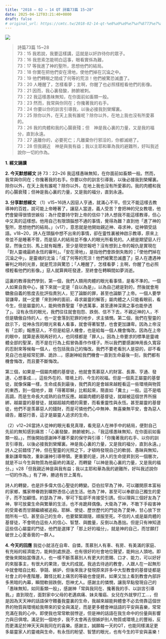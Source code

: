 ```yaml
---
title: "2018 – 02 – 14 QT 詩篇73篇 15~28"
date: 2025-04-12T03:21:40+0800
draft: false
# original_url: https://cmtc.tw/2018-02-14-qt-%e8%a9%a9%e7%af%8773%e7%af%87-1528
---
```


![](/images/qt.jpg)
> 詩篇73篇 15\~28  
> 73：15 我若說，我要這樣講，這就是以奸詐待你的眾子。  
> 73：16 我思索怎能明白這事，眼看實係為難，  
> 73：17 等我進了神的聖所，思想他們的結局。  
> 73：18 你實在把他們安在滑地，使他們掉在沉淪之中。  
> 73：19 他們轉眼之間成了何等的荒涼！他們被驚恐滅盡了。  
> 73：20 人睡醒了，怎樣看夢；主啊，你醒了也必照樣輕看他們的影像。  
> 73：21 因而，我心裏發酸，肺腑被刺。  
> 73：22 我這樣愚昧無知，在你面前如畜類一般。  
> 73：23 然而，我常與你同在；你攙著我的右手。  
> 73：24 你要以你的訓言引導我，以後必接我到榮耀裏。  
> 73：25 除你以外，在天上我有誰呢？除你以外，在地上我也沒有所愛慕的。  
> 73：26 我的肉體和我的心腸衰殘；但　神是我心裏的力量，又是我的福分，直到永遠。  
> 73：27 遠離你的，必要死亡；凡離棄你行邪淫的，你都滅絕了。  
> 73：28 但我親近　神是與我有益；我以主耶和華為我的避難所，好叫我述說你一切的作為。

**1. 經文誦讀**

**2.  今天默想經文**
詩 73：22\~26 我這樣愚昧無知，在你面前如畜類一般。然而，我常與你同在；你攙著我的右手。你要以你的訓言引導我，以後必接我到榮耀裏。除你以外，在天上我有誰呢？除你以外，在地上我也沒有所愛慕的。我的肉體和我的心腸衰殘；但神是我心裏的力量，又是我的福分，直到永遠。

**3. 分享默想經文**
（1）v15\~16詩人因惡人亨通，就滿心不平。但又不能這樣去教導神的百姓，說可能上帝睡著了，讓惡人當道，義人受苦？會把神的兒女教壞，他們會變得很憤世嫉俗：為什麼要持守對上帝的信仰？詩人想我不能這樣教導，但心中又真的這樣想。他用自己有限頭腦想不通的事情，覺得為難？直到他「進了神的聖所，思想他們的結局。」（v17），意思就是他開始親近神、尋求神，從神領受話語。v18\~20，詩人在頭腦中想不出來的事情，卻在靈性裏被神啟示教導，原來上帝並不是睡著不管，而是惡人的結局並不像人的眼光所看見的。人總是期望惡人行惡，然後立刻、馬上就有報應，至少是現世報吧？沒有想到上帝的報仇是實現在「對人靈魂最終永恆的審判」。「安在滑地」，是指他們會跌倒失敗的；「使他們掉在沉淪之中」，是靈魂的沈淪；「成了何等的荒涼！他們被驚恐滅盡了」惡人在遭遇神審判之時的光景，就是荒涼與驚恐；「人睡醒了，怎樣看夢；主啊，你醒了也必照樣輕看他們的影像。」惡人就算興旺發達，至終會在轉瞬間如夢消逝。

這裏的教導我們學到，第一個，我們人類用肉體的眼光看事情，是看不準的。一個人如果自我中心，接下來就一定是「自以為是」，以為自己總是對的，然後就會用驕傲自義的態度去批評指責別人，犯了論斷的罪，甚至也論斷了上帝。一個人要學習謙卑，就一定要「來到神的面前，尋求屬靈的解答」屬肉體之人只能看眼前，看今生，但是屬靈的人，能夠倚靠聖靈「參透萬事，甚至連神深奧之事也能參透了」。沒有永恆的眼光，我們往往就會抱怨、跌倒、信不下去，不親近神的人，不但是驕傲自恃的人，也一定會落到犯罪的地步，求主憐憫。第二個，我們在聖靈的啟示下，從神永恆的眼光來看人看事，就會得著智慧，也會更加謙卑。因為上帝沒有「立即」報應惡人，不但是給惡人機會，也是給每一個人機會悔改。因為在上帝的眼中，就算是表現再好的人，也同樣都是「罪人」。因為上帝要求的標準是靈魂體全部的聖潔，而不是在行為上假冒偽善作作樣子。所以我們要感謝神用長久寬容的忍耐來等候每一個人，也包括我自己的悔改。我們不要老看別人是惡的，卻不看見自己也是經常犯罪、詭詐…，感謝神給我們機會一直到生命最後一刻，我們都有機會悔改，而且要不斷悔改。

第三個，如果是一個屬肉體的基督徒，他就會羡慕惡人的財富、長壽、亨通、發達、心想事成…，這些外在的、環境上的、今生的祝福。但是一個真正屬靈的基督徒，就像保羅一樣，生命成長到最後，我們真的是會越來越輕看這一些環境與物質的東西，到一個地步，跟「得著耶穌」比較起來，簡直如「糞土」一般。這不是唱高調，而是生命長大成熟的自然反應。越屬肉體的基督徒，就越被這個世界所捆綁，越屬靈的基督徒，就越超越肉體的需要，而看重靈性與永恆。甚至屬靈的基督徒，他們不是羡慕惡人的錢財，而是可憐他們心中無神、無喜樂無平安，會為惡人禱告，離惡行善，這才是屬靈人追求的生命。

（2）v12\~26當詩人從神的眼光看見真理，看見惡人在神手中的結局，便對自己先前的無知感到痛苦：「心裏發酸，肺腑被刺。」、「我這樣愚昧無知，在你面前如畜類一般。」，然後開始感謝神不離不棄的保守與引導：「你攙著我的右手、以你的訓言引導我，以後必接我到榮耀裏。神是我心裏的力量，又是我的福分，直到永遠。」詩人之前錯怪了神，但在聖靈的光照之下，才頓時發現自己的軟弱、愚昧與無知，重新謙卑悔改，重新讓神引導帶領。更重要的是，詩人的生命提昇到另一個層次，就是不以今生與物質為他最終的滿足，而轉變「以神是我心裏的力量，又是我的福分。」v28「但我親近神是與我有益；我以主耶和華為我的避難所，好叫我述說你一切的作為。」有了神，勝過有世上萬有。

詩人的轉變，也是許多偉大信心聖徒的轉變。亞伯拉罕為了神，可以離開原本富裕的家鄉，攜家帶眷跑到曠野憑信心過生活。他為了神，甚至可以奉獻自己獨生的愛子，而不加顧惜。約瑟為了神，寧可下監卻不肯接受引誘。但以理與三個好友為了神，寧可放棄生命與繁華的生活，也不肯跪拜偶像。大衛為了神，不敢下手殺害神的受膏者而甘願繼續被追殺。耶穌、使徒、歷世歷代的門徒為了愛神，甘心放下世間所有一切，甚至自己的生命，也要緊緊跟隨，順服至死。不信的人或是屬肉體的基督徒，不會明白這些人的信心、智慧、與膽量，反倒以為愚拙。但是只有神知道這些信心屬靈的門徒，他們是選擇了「那上好的福分」，就是神的自己，而甘願打破世上心愛香膏的一群人。

**4. 今天的回應**
我從小就活在自卑、自憐，羡慕別人有車、有房、有美滿的家庭、有充裕的經濟能力，能夠到處旅遊、也有很好的社會地位聲望，能夠出人頭地。即使後來開始當傳道人，也一樣不斷羡慕別人有更大的恩賜、口才、能力，可以好好的來服事主，有很大的果效，很大的成就。我過去待過的教會，人跟人在一起無形中就會暗自比較、爭競、嫉妒，但後來我才發現原來許多中大型教會的基督徒都是社會上的中產階層，難怪比較上痛苦的等級也會提昇。如果又加上看到教會內部許多黑暗的內幕，瞬間軟弱跌倒，怨神尤人。感謝主的憐憫，讓我早點發現自己的「愚昧無知，如同畜類一般」，感謝神「常與我同在、攙著我的手、以訓言引導我。」直到現在，面對家中父母的老邁病痛、妹夫罹癌、女兒在外就學打工…，但是因為天天神的話語保守餵養我靈裏的生命，我越來越能夠體會不必去倚靠這個世界的物質與環境給我帶來的安全與滿足，而是更多體會神話語的平安與喜樂，常常充滿在我的心中。即使我也常常軟弱悖逆，但是神的話語在我生命中的份量與影響力與日俱增。滿足到一個地步，我不太會再去很嫉妒別人物質或環境上的豐裕，反而更滿足於神天天與我同在的喜樂。感謝主，誠願每一天的QT，也能同樣滿足更多屬靈家人的靈魂與生命，有永恆的盼望、智慧的眼光，也有今生的平安與喜樂！
